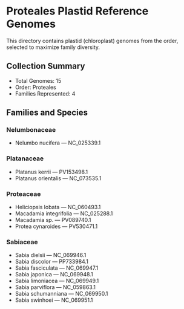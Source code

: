 # Proteales Plastid Reference Genomes

This directory contains plastid (chloroplast) genomes from the order, selected to maximize family diversity.

## Collection Summary

- Total Genomes: 15
- Order: Proteales
- Families Represented: 4

## Families and Species

### Nelumbonaceae
- Nelumbo nucifera — NC_025339.1

### Platanaceae
- Platanus kerrii — PV153498.1
- Platanus orientalis — NC_073535.1

### Proteaceae
- Heliciopsis lobata — NC_060493.1
- Macadamia integrifolia — NC_025288.1
- Macadamia sp. — PV089740.1
- Protea cynaroides — PV530471.1

### Sabiaceae
- Sabia dielsii — NC_069946.1
- Sabia discolor — PP733984.1
- Sabia fasciculata — NC_069947.1
- Sabia japonica — NC_069948.1
- Sabia limoniacea — NC_069949.1
- Sabia parviflora — NC_059863.1
- Sabia schumanniana — NC_069950.1
- Sabia swinhoei — NC_069951.1

